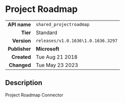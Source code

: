 # Project Roadmap
| | |
|-:|-|
|**API name**|`shared_projectroadmap`|
|**Tier**|Standard|
|**Version**|`releases/v1.0.1636\1.0.1636.3297`|
|**Publisher**|**Microsoft**|
|**Created**|Tue Aug 21 2018|
|**Changed**|Tue May 23 2023|

## Description
Project Roadmap Connector
